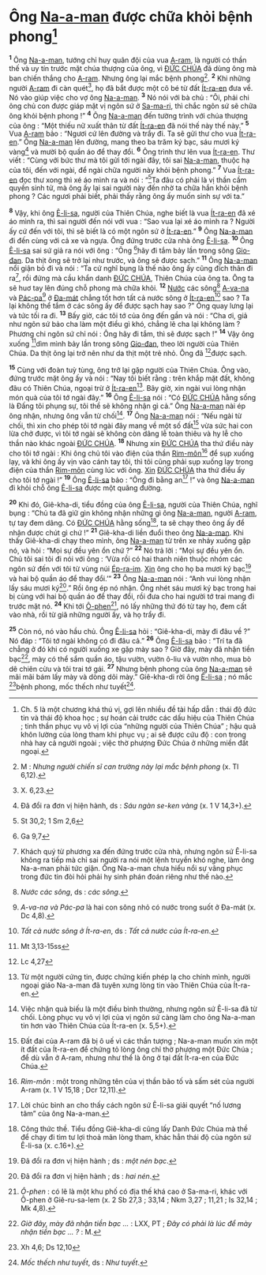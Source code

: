 # Ông [Na-a-man]() được chữa khỏi bệnh phong[^1-e0d675ff-5cea-4757-8048-1d1d8e9469b4]
<sup><b>1</b></sup> Ông [Na-a-man](), tướng chỉ huy quân đội của vua [A-ram](), là người có thần thế và uy tín trước mặt chúa thượng của ông, vì [ĐỨC CHÚA]() đã dùng ông mà ban chiến thắng cho [A-ram](). Nhưng ông lại mắc bệnh phong[^2-e0d675ff-5cea-4757-8048-1d1d8e9469b4]. <sup><b>2</b></sup> Khi những người [A-ram]() đi càn quét[^3-e0d675ff-5cea-4757-8048-1d1d8e9469b4], họ đã bắt được một cô bé từ đất [Ít-ra-en]() đưa về. Nó vào giúp việc cho vợ ông [Na-a-man](). <sup><b>3</b></sup> Nó nói với bà chủ : “Ôi, phải chi ông chủ con được giáp mặt vị ngôn sứ ở [Sa-ma-ri](), thì chắc ngôn sứ sẽ chữa ông khỏi bệnh phong !” <sup><b>4</b></sup> Ông [Na-a-man]() đến tường trình với chúa thượng của ông : “Một thiếu nữ xuất thân từ đất [Ít-ra-en]() đã nói thế này thế này.” <sup><b>5</b></sup> Vua [A-ram]() bảo : “Ngươi cứ lên đường và trẩy đi. Ta sẽ gửi thư cho vua [Ít-ra-en]().” Ông [Na-a-man]() lên đường, mang theo ba trăm ký bạc, sáu mươi ký vàng[^4-e0d675ff-5cea-4757-8048-1d1d8e9469b4] và mười bộ quần áo để thay đổi. <sup><b>6</b></sup> Ông trình thư lên vua [Ít-ra-en](). Thư viết : “Cùng với bức thư mà tôi gửi tới ngài đây, tôi sai [Na-a-man](), thuộc hạ của tôi, đến với ngài, để ngài chữa người này khỏi bệnh phong.” <sup><b>7</b></sup> Vua [Ít-ra-en]() đọc thư xong thì xé áo mình ra và nói : “[^1@-e0d675ff-5cea-4757-8048-1d1d8e9469b4]Ta đâu có phải là vị thần cầm quyền sinh tử, mà ông ấy lại sai người này đến nhờ ta chữa hắn khỏi bệnh phong ? Các ngươi phải biết, phải thấy rằng ông ấy muốn sinh sự với ta.”

<sup><b>8</b></sup> Vậy, khi ông [Ê-li-sa](), người của Thiên Chúa, nghe biết là vua [Ít-ra-en]() đã xé áo mình ra, thì sai người đến nói với vua : “Sao vua lại xé áo mình ra ? Người ấy cứ đến với tôi, thì sẽ biết là có một ngôn sứ ở [Ít-ra-en]().” <sup><b>9</b></sup> Ông [Na-a-man]() đi đến cùng với cả xe và ngựa. Ông đứng trước cửa nhà ông [Ê-li-sa](). <sup><b>10</b></sup> Ông [Ê-li-sa]() sai sứ giả ra nói với ông : “Ông [^2@-e0d675ff-5cea-4757-8048-1d1d8e9469b4]hãy đi tắm bảy lần trong sông [Gio-đan](). Da thịt ông sẽ trở lại như trước, và ông sẽ được sạch.” <sup><b>11</b></sup> Ông [Na-a-man]() nổi giận bỏ đi và nói : “Ta cứ nghĩ bụng là thế nào ông ấy cũng đích thân đi ra[^5-e0d675ff-5cea-4757-8048-1d1d8e9469b4], rồi đứng mà cầu khẩn danh [ĐỨC CHÚA](), Thiên Chúa của ông ta. Ông ta sẽ huơ tay lên đúng chỗ phong mà chữa khỏi. <sup><b>12</b></sup> [Nước]() các sông[^6-e0d675ff-5cea-4757-8048-1d1d8e9469b4] [A-va-na]() và [Pác-pa]()[^7-e0d675ff-5cea-4757-8048-1d1d8e9469b4] ở [Đa-mát]() chẳng tốt hơn tất cả nước sông ở [Ít-ra-en]()[^8-e0d675ff-5cea-4757-8048-1d1d8e9469b4] sao ? Ta lại không thể tắm ở các sông ấy để được sạch hay sao ?” Ông quay lưng lại và tức tối ra đi. <sup><b>13</b></sup> Bấy giờ, các tôi tớ của ông đến gần và nói : “Cha ơi, giả như ngôn sứ bảo cha làm một điều gì khó, chẳng lẽ cha lại không làm ? Phương chi ngôn sứ chỉ nói : Ông hãy đi tắm, thì sẽ được sạch !” <sup><b>14</b></sup> Vậy ông xuống [^3@-e0d675ff-5cea-4757-8048-1d1d8e9469b4]dìm mình bảy lần trong sông [Gio-đan](), theo lời người của Thiên Chúa. Da thịt ông lại trở nên như da thịt một trẻ nhỏ. Ông đã [^4@-e0d675ff-5cea-4757-8048-1d1d8e9469b4]được sạch.

<sup><b>15</b></sup> Cùng với đoàn tuỳ tùng, ông trở lại gặp người của Thiên Chúa. Ông vào, đứng trước mặt ông ấy và nói : “Nay tôi biết rằng : trên khắp mặt đất, không đâu có Thiên Chúa, ngoại trừ ở [Ít-ra-en]()[^9-e0d675ff-5cea-4757-8048-1d1d8e9469b4]. Bây giờ, xin ngài vui lòng nhận món quà của tôi tớ ngài đây.” <sup><b>16</b></sup> Ông [Ê-li-sa]() nói : “Có [ĐỨC CHÚA]() hằng sống là Đấng tôi phụng sự, tôi thề sẽ không nhận gì cả.” Ông [Na-a-man]() nài ép ông nhận, nhưng ông vẫn từ chối[^10-e0d675ff-5cea-4757-8048-1d1d8e9469b4]. <sup><b>17</b></sup> Ông [Na-a-man]() nói : “Nếu ngài từ chối, thì xin cho phép tôi tớ ngài đây mang về một số đất[^11-e0d675ff-5cea-4757-8048-1d1d8e9469b4] vừa sức hai con lừa chở được, vì tôi tớ ngài sẽ không còn dâng lễ toàn thiêu và hy lễ cho thần nào khác ngoài [ĐỨC CHÚA](). <sup><b>18</b></sup> Nhưng xin [ĐỨC CHÚA]() tha thứ điều này cho tôi tớ ngài : Khi ông chủ tôi vào điện của thần [Rim-môn]()[^12-e0d675ff-5cea-4757-8048-1d1d8e9469b4] để sụp xuống lạy, và khi ông ấy vịn vào cánh tay tôi, thì tôi cũng phải sụp xuống lạy trong điện của thần [Rim-môn]() cùng lúc với ông. [Xin]() [ĐỨC CHÚA]() tha thứ điều ấy cho tôi tớ ngài !” <sup><b>19</b></sup> Ông [Ê-li-sa]() bảo : “Ông đi bằng an[^13-e0d675ff-5cea-4757-8048-1d1d8e9469b4] !” và ông [Na-a-man]() đi khỏi chỗ ông [Ê-li-sa]() được một quãng đường.

<sup><b>20</b></sup> Khi đó, Giê-kha-di, tiểu đồng của ông [Ê-li-sa](), người của Thiên Chúa, nghĩ bụng : “Chủ ta đã giữ gìn không nhận những gì ông [Na-a-man](), người [A-ram](), tự tay đem dâng. Có [ĐỨC CHÚA]() hằng sống[^14-e0d675ff-5cea-4757-8048-1d1d8e9469b4], ta sẽ chạy theo ông ấy để nhận được chút gì chứ !” <sup><b>21</b></sup> Giê-kha-di liền đuổi theo ông [Na-a-man](). Khi thấy Giê-kha-di chạy theo mình, ông [Na-a-man]() từ trên xe nhảy xuống gặp nó, và hỏi : “Mọi sự đều yên ổn chứ ?” <sup><b>22</b></sup> Nó trả lời : “Mọi sự đều yên ổn. Chủ tôi sai tôi đi nói với ông : ‘Vừa rồi có hai thanh niên thuộc nhóm các ngôn sứ đến với tôi từ vùng núi [Ép-ra-im](). [Xin]() ông cho họ ba mươi ký bạc[^15-e0d675ff-5cea-4757-8048-1d1d8e9469b4] và hai bộ quần áo để thay đổi.’” <sup><b>23</b></sup> Ông [Na-a-man]() nói : “Anh vui lòng nhận lấy sáu mươi ký[^16-e0d675ff-5cea-4757-8048-1d1d8e9469b4].” Rồi ông ép nó nhận. Ông nhét sáu mươi ký bạc trong hai bị cùng với hai bộ quần áo để thay đổi, rồi đưa cho hai người tớ trai mang đi trước mặt nó. <sup><b>24</b></sup> Khi tới [Ô-phen]()[^17-e0d675ff-5cea-4757-8048-1d1d8e9469b4], nó lấy những thứ đó từ tay họ, đem cất vào nhà, rồi từ giã những người ấy, và họ trẩy đi.

<sup><b>25</b></sup> Còn nó, nó vào hầu chủ. Ông [Ê-li-sa]() hỏi : “Giê-kha-di, mày đi đâu về ?” Nó đáp : “Tôi tớ ngài không có đi đâu cả.” <sup><b>26</b></sup> Ông [Ê-li-sa]() bảo : “Trí ta đã chẳng ở đó khi có người xuống xe gặp mày sao ? Giờ đây, mày đã nhận tiền bạc[^18-e0d675ff-5cea-4757-8048-1d1d8e9469b4], mày có thể sắm quần áo, tậu vườn, vườn ô-liu và vườn nho, mua bò dê chiên cừu và tôi trai tớ gái. <sup><b>27</b></sup> Nhưng bệnh phong của ông [Na-a-man]() sẽ mãi mãi bám lấy mày và dòng dõi mày.” Giê-kha-di rời ông [Ê-li-sa]() ; nó mắc [^5@-e0d675ff-5cea-4757-8048-1d1d8e9469b4]bệnh phong, mốc thếch như tuyết[^19-e0d675ff-5cea-4757-8048-1d1d8e9469b4].

[^1-e0d675ff-5cea-4757-8048-1d1d8e9469b4]: Ch. 5 là một chương khá thú vị, gợi lên nhiều đề tài hấp dẫn : thái độ đức tin và thái độ khoa học ; sự hoán cải trước các dấu hiệu của Thiên Chúa ; tinh thần phục vụ vô vị lợi của “những người của Thiên Chúa” ; hậu quả khôn lường của lòng tham khi phục vụ ; ai sẽ được cứu độ : con trong nhà hay cả người ngoài ; việc thờ phượng Đức Chúa ở những miền đất ngoại.
[^2-e0d675ff-5cea-4757-8048-1d1d8e9469b4]: M : *Nhưng người chiến sĩ can trường này lại mắc bệnh phong* (x. Tl 6,12).
[^3-e0d675ff-5cea-4757-8048-1d1d8e9469b4]: X. 6,23.
[^4-e0d675ff-5cea-4757-8048-1d1d8e9469b4]: Đã đổi ra đơn vị hiện hành, ds : *Sáu ngàn se-ken vàng* (x. 1 V 14,3+).
[^5-e0d675ff-5cea-4757-8048-1d1d8e9469b4]: Khách quý từ phương xa đến đứng trước cửa nhà, nhưng ngôn sứ Ê-li-sa không ra tiếp mà chỉ sai người ra nói một lệnh truyền khó nghe, làm ông Na-a-man phải tức giận. Ông Na-a-man chưa hiểu nổi sự vâng phục trong đức tin đòi hỏi phải hy sinh phán đoán riêng như thế nào.
[^6-e0d675ff-5cea-4757-8048-1d1d8e9469b4]: *Nước các sông*, ds : *các sông*.
[^7-e0d675ff-5cea-4757-8048-1d1d8e9469b4]: *A-va-na và Pác-pa* là hai con sông nhỏ có nước trong suốt ở Đa-mát (x. Dc 4,8).
[^8-e0d675ff-5cea-4757-8048-1d1d8e9469b4]: *Tất cả nước sông ở Ít-ra-en*, ds : *Tất cả nước của Ít-ra-en*.
[^9-e0d675ff-5cea-4757-8048-1d1d8e9469b4]: Từ một người cứng tin, được chứng kiến phép lạ cho chính mình, người ngoại giáo Na-a-man đã tuyên xưng lòng tin vào Thiên Chúa của Ít-ra-en.
[^10-e0d675ff-5cea-4757-8048-1d1d8e9469b4]: Việc nhận quà biếu là một điều bình thường, nhưng ngôn sứ Ê-li-sa đã từ chối. Lòng phục vụ vô vị lợi của vị ngôn sứ càng làm cho ông Na-a-man tin hơn vào Thiên Chúa của Ít-ra-en (x. 5,5+).
[^11-e0d675ff-5cea-4757-8048-1d1d8e9469b4]: Đất đai của A-ram đã bị ô uế vì các thần tượng ; Na-a-man muốn xin một ít đất của Ít-ra-en để chứng tỏ lòng ông chỉ thờ phượng một Đức Chúa ; để dù vẫn ở A-ram, nhưng như thể là ông ở tại đất Ít-ra-en của Đức Chúa.
[^12-e0d675ff-5cea-4757-8048-1d1d8e9469b4]: *Rim-môn* : một trong những tên của vị thần bão tố và sấm sét của người A-ram (x. 1 V 15,18 ; Dcr 12,11).
[^13-e0d675ff-5cea-4757-8048-1d1d8e9469b4]: Lời chúc bình an cho thấy cách ngôn sứ Ê-li-sa giải quyết “nố lương tâm” của ông Na-a-man.
[^14-e0d675ff-5cea-4757-8048-1d1d8e9469b4]: Công thức thề. Tiểu đồng Giê-kha-di cũng lấy Danh Đức Chúa mà thề để chạy đi tìm tư lợi thoả mãn lòng tham, khác hẳn thái độ của ngôn sứ Ê-li-sa (x. c.16+).
[^15-e0d675ff-5cea-4757-8048-1d1d8e9469b4]: Đã đổi ra đơn vị hiện hành ; ds : *một nén bạc*.
[^16-e0d675ff-5cea-4757-8048-1d1d8e9469b4]: Đã đổi ra đơn vị hiện hành ; ds : *hai nén*.
[^17-e0d675ff-5cea-4757-8048-1d1d8e9469b4]: *Ô-phen* : có lẽ là một khu phố có địa thế khá cao ở Sa-ma-ri, khác với Ô-phen ở Giê-ru-sa-lem (x. 2 Sb 27,3 ; 33,14 ; Nkm 3,27 ; 11,21 ; Is 32,14 ; Mk 4,8).
[^18-e0d675ff-5cea-4757-8048-1d1d8e9469b4]: *Giờ đây, mày đã nhận tiền bạc ...* : LXX, PT ; *Đây có phải là lúc để mày nhận tiền bạc ... ?* : M.
[^19-e0d675ff-5cea-4757-8048-1d1d8e9469b4]: *Mốc thếch như tuyết*, ds : *Như tuyết*.
[^1@-e0d675ff-5cea-4757-8048-1d1d8e9469b4]: St 30,2; 1 Sm 2,6
[^2@-e0d675ff-5cea-4757-8048-1d1d8e9469b4]: Ga 9,7
[^3@-e0d675ff-5cea-4757-8048-1d1d8e9469b4]: Mt 3,13-15ss
[^4@-e0d675ff-5cea-4757-8048-1d1d8e9469b4]: Lc 4,27
[^5@-e0d675ff-5cea-4757-8048-1d1d8e9469b4]: Xh 4,6; Ds 12,10